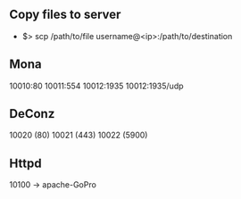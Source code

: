 ## Copy files to server
- $> scp /path/to/file username@\<ip\>:/path/to/destination


## Mona
10010:80
10011:554
10012:1935
10012:1935/udp

## DeConz
10020 (80)
10021 (443)
10022 (5900)

## Httpd
10100 -> apache-GoPro